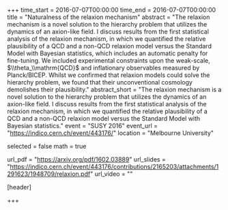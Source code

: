 +++
time_start = 2016-07-07T00:00:00
time_end = 2016-07-07T00:00:00
title = "Naturalness of the relaxion mechanism"
abstract = "The relaxion mechanism is a novel solution to the hierarchy problem that utilizes the dynamics of an axion-like field. I discuss results from the first statistical analysis of the relaxion mechanism, in which we quantified the relative plausibility of a QCD and a non-QCD relaxion model versus the Standard Model with Bayesian statistics, which includes an automatic penalty for fine-tuning. We included experimental constraints upon the weak-scale, $\\theta_\\mathrm{QCD}$ and inflationary observables measured by Planck/BICEP. Whilst we confirmed that relaxion models could solve the hierarchy problem, we found that their unconventional cosmology demolishes their plausibility."
abstract_short = "The relaxion mechanism is a novel solution to the hierarchy problem that utilizes the dynamics of an axion-like field. I discuss results from the first statistical analysis of the relaxion mechanism, in which we quantified the relative plausibility of a QCD and a non-QCD relaxion model versus the Standard Model with Bayesian statistics."
event = "SUSY 2016"
event_url = "https://indico.cern.ch/event/443176/"
location = "Melbourne University"

selected = false
math = true

url_pdf = "https://arxiv.org/pdf/1602.03889"
url_slides = "https://indico.cern.ch/event/443176/contributions/2165203/attachments/1291623/1948709/relaxion.pdf"
url_video = ""

[header]

+++
